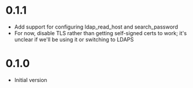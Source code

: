 # 0.1.1

* Add support for configuring ldap_read_host and search_password
* For now, disable TLS rather than getting self-signed certs to work; it's unclear if we'll be using it or switching to LDAPS

# 0.1.0

* Initial version
